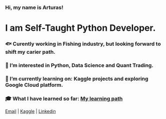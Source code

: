 ### Hi, my name is Arturas!
# I am Self-Taught Python Developer.
### :fish: Curently working in Fishing industry, but looking forward to shift my carier path.
### 👀 I’m interested in Python, Data Science and Quant Trading.
### 🌱 I’m currently learning on: Kaggle projects and exploring Google Cloud platform.
### :mortar_board: What I  have learned so far: [My learning path](https://github.com/R2ras/R2ras/blob/main/learning_path.md)
[Email](arturas.alsauskas@gmail.com) | [Kaggle](https://www.kaggle.com/artrasalauskas) | [Linkedin](https://www.linkedin.com/in/art%C5%ABras-al%C5%A1auskas-32b4261b1)
